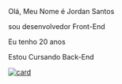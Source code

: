 Olá, Meu Nome é Jordan Santos

sou desenvolvedor Front-End  <img src= "https://img.shields.io/badge/HTML5-E34F26?style=for-the-badge&logo=html5&logoColor=white" alt= ""/>  <img src= "https://img.shields.io/badge/CSS3-1572B6?style=for-the-badge&logo=css3&logoColor=white" alt=""/>

Eu tenho 20 anos

Estou Cursando Back-End


[![card](https://github-readme-stats.vercel.app/api?username=JordanSantos0502&theme=radical)](https://github.com/anuraghazra/github-readme-stats)
